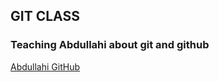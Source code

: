 ## GIT CLASS

### Teaching Abdullahi about git and github


[Abdullahi GitHub](https://github.com/omosolar/)